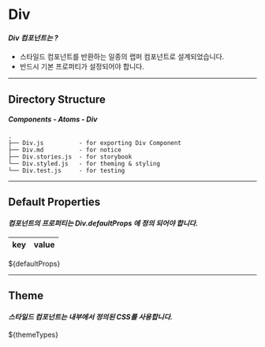 
  # Div

  #### *Div 컴포넌트는 ?*
  
  * 스타일드 컴포넌트를 반환하는 일종의 랩퍼 컴포넌트로 설계되었습니다.
  * 반드시 기본 프로퍼티가 설정되어야 합니다.
  
  ***
  
  ## Directory Structure
  
  #### *Components - Atoms - Div*
  
```
.
├── Div.js          - for exporting Div Component
├── Div.md          - for notice
├── Div.stories.js  - for storybook
└── Div.styled.js   - for theming & styling
└── Div.test.js     - for testing
```

  ***
  
  ## Default Properties
  
  #### *컴포넌트의 프로퍼티는 Div.defaultProps 에 정의 되어야 합니다.*
  
  | key | value |
  | --- | --- |
  ${defaultProps}
  
  ***
  
  
  ## Theme
  
  #### *스타일드 컴포넌트는 내부에서 정의된 CSS를 사용합니다.*
  
  ${themeTypes}
  

